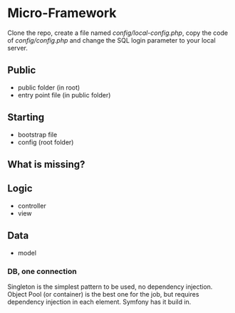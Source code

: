 


# Micro-Framework

Clone the repo, create a file named *config/local-config.php*, copy the code of *config/config.php* and change the SQL login parameter to your local server. 


## Public
* public folder (in root)
* entry point file (in public folder)

## Starting
* bootstrap file
* config (root folder)

## What is missing?

## Logic
* controller
* view

## Data
* model

### DB, one connection 
Singleton is the simplest pattern to be used, no dependency injection. Object Pool (or container) is the best one for the job, but requires dependency injection in each element. Symfony has it build in.
